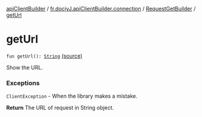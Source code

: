 [apiClientBuilder](../../index.md) / [fr.docjyJ.apiClientBuilder.connection](../index.md) / [RequestGetBuilder](index.md) / [getUrl](./get-url.md)

# getUrl

`fun getUrl(): `[`String`](https://kotlinlang.org/api/latest/jvm/stdlib/kotlin/-string/index.html) [(source)](https://github.com/docjyj/apiClientBuilder/tree/master/src/main/kotlin/fr/docjyJ/apiClientBuilder/connection/RequestGetBuilder.kt#L152)

Show the URL.

### Exceptions

`ClientException` - When the library makes a mistake.

**Return**
The URL of request in String object.

